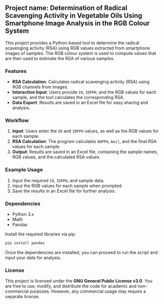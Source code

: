 ## Project name: Determination of Radical Scavenging Activity in Vegetable Oils Using Smartphone Image Analysis in the RGB Colour System

This project provides a Python-based tool to determine the radical scavenging activity (RSA) using RGB values extracted from smartphone images of samples. The RGB colour system is used to compute values that are then used to estimate the RSA of various samples.

### Features

- **RSA Calculation**: Calculates radical scavenging activity (RSA) using RGB channels from images.
- **Interactive Input**: Users provide `I0`, `IDPPH`, and the RGB values for each sample, and the tool calculates the corresponding RSA.
- **Data Export**: Results are saved in an Excel file for easy sharing and analysis.

### Workflow

1. **Input**: Users enter the `I0` and `IDPPH` values, as well as the RGB values for each sample.
2. **RSA Calculation**: The program calculates `ADPPH`, `Aoil`, and the final RSA values for each sample.
3. **Output**: Results are saved in an Excel file, containing the sample names, RGB values, and the calculated RSA values.

### Example Usage

1. Input the required `I0`, `IDPPH`, and sample data.
2. Input the RGB values for each sample when prompted.
3. Save the results in an Excel file for further analysis.

### Dependencies

- Python 3.x
- Math
- Pandas

Install the required libraries via pip:

```bash
pip install pandas
```
Once the dependencies are installed, you can proceed to run the script and input your data for analysis.

### License

This project is licensed under the **GNU General Public License v3.0**. You are free to use, modify, and distribute the code for academic and non-commercial purposes. However, any commercial usage may require a separate license.
